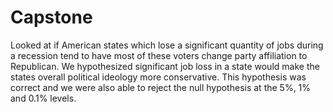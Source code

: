 # Capstone
Looked at if American states which lose a significant quantity of jobs during a recession tend to have most of these voters change party affiliation to Republican.
We hypothesized significant job loss in a state would make the states overall political ideology more conservative.
This hypothesis was correct and we were also able to reject the null hypothesis at the 5%, 1% and 0.1% levels.
